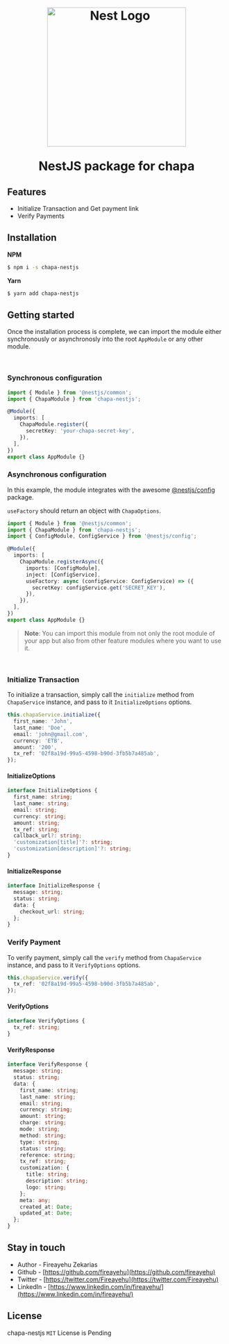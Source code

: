 <h1 align="center">
<div align="center">
  <a href="http://nestjs.com/" target="_blank">
    <img src="https://chapa.co/asset/images/logo_svg.svg" width="320" alt="Nest Logo"/>
  </a>
  <p align="center">NestJS package for chapa</p>
</div>
</h1>

## Features

- Initialize Transaction and Get payment link
- Verify Payments

## Installation

**NPM**

```bash
$ npm i -s chapa-nestjs
```

**Yarn**

```bash
$ yarn add chapa-nestjs
```

## Getting started

Once the installation process is complete, we can import the module either synchronously or asynchronosly into the root `AppModule` or any other module.

&nbsp;

### Synchronous configuration

```typescript
import { Module } from '@nestjs/common';
import { ChapaModule } from 'chapa-nestjs';

@Module({
  imports: [
    ChapaModule.register({
      secretKey: 'your-chapa-secret-key',
    }),
  ],
})
export class AppModule {}
```

### Asynchronous configuration

In this example, the module integrates with the awesome [@nestjs/config](https://github.com/nestjs/config) package.

`useFactory` should return an object with `ChapaOptions`.

```typescript
import { Module } from '@nestjs/common';
import { ChapaModule } from 'chapa-nestjs';
import { ConfigModule, ConfigService } from '@nestjs/config';

@Module({
  imports: [
    ChapaModule.registerAsync({
      imports: [ConfigModule],
      inject: [ConfigService],
      useFactory: async (configService: ConfigService) => ({
        secretKey: configService.get('SECRET_KEY'),
      }),
    }),
  ],
})
export class AppModule {}
```

> **Note**: You can import this module from not only the root module of your app but also from other feature modules where you want to use it.

&nbsp;

### Initialize Transaction

To initialize a transaction, simply call the `initialize` method from `ChapaService` instance, and pass to it `InitializeOptions` options.

```typescript
this.chapaService.initialize({
  first_name: 'John',
  last_name: 'Doe',
  email: 'john@gmail.com',
  currency: 'ETB',
  amount: '200',
  tx_ref: '02f8a19d-99a5-4598-b90d-3fb5b7a485ab',
});
```

#### InitializeOptions

```typescript
interface InitializeOptions {
  first_name: string;
  last_name: string;
  email: string;
  currency: string;
  amount: string;
  tx_ref: string;
  callback_url?: string;
  'customization[title]'?: string;
  'customization[description]'?: string;
}
```

#### InitializeResponse

```typescript
interface InitializeResponse {
  message: string;
  status: string;
  data: {
    checkout_url: string;
  };
}
```

### Verify Payment

To verify payment, simply call the `verify` method from `ChapaService` instance, and pass to it `VerifyOptions` options.

```typescript
this.chapaService.verify({
  tx_ref: '02f8a19d-99a5-4598-b90d-3fb5b7a485ab',
});
```

#### VerifyOptions

```typescript
interface VerifyOptions {
  tx_ref: string;
}
```

#### VerifyResponse

```typescript
interface VerifyResponse {
  message: string;
  status: string;
  data: {
    first_name: string;
    last_name: string;
    email: string;
    currency: string;
    amount: string;
    charge: string;
    mode: string;
    method: string;
    type: string;
    status: string;
    reference: string;
    tx_ref: string;
    customization: {
      title: string;
      description: string;
      logo: string;
    };
    meta: any;
    created_at: Date;
    updated_at: Date;
  };
}
```

## Stay in touch

- Author - Fireayehu Zekarias
- Github - [https://github.com/fireayehu](https://github.com/fireayehu)
- Twitter - [https://twitter.com/Fireayehu](https://twitter.com/Fireayehu)
- LinkedIn - [https://www.linkedin.com/in/fireayehu/](https://www.linkedin.com/in/fireayehu/)

## License

chapa-nestjs `MIT` License is Pending
